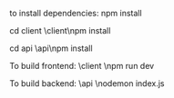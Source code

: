 to install dependencies:
npm install


cd client
\client\npm install

cd api
\api\npm install 

To build frontend: 
\client
\npm run dev 

To build backend: 
\api
\nodemon index.js

